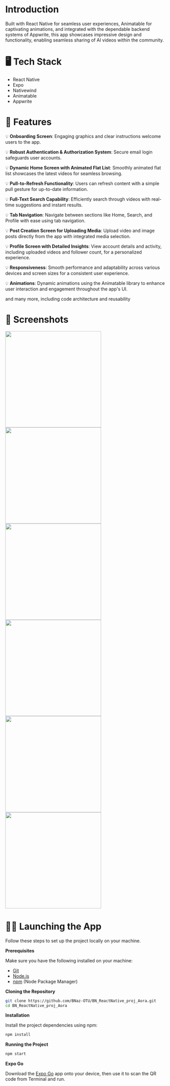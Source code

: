 # Introduction

Built with React Native for seamless user experiences, Animatable for captivating animations, and integrated with the dependable backend systems of Appwrite, 
this app showcases impressive design and functionality, enabling seamless sharing of AI videos within the community.

# 🖥️ Tech Stack

- React Native
- Expo
- Nativewind
- Animatable
- Appwrite

# 💎 Features

💡 **Onboarding Screen**: Engaging graphics and clear instructions welcome users to the app.

💡 **Robust Authentication & Authorization System**: Secure email login safeguards user accounts.

💡 **Dynamic Home Screen with Animated Flat List**: Smoothly animated flat list showcases the latest videos for seamless browsing.

💡 **Pull-to-Refresh Functionality**: Users can refresh content with a simple pull gesture for up-to-date information.

💡 **Full-Text Search Capability**: Efficiently search through videos with real-time suggestions and instant results.

💡 **Tab Navigation**: Navigate between sections like Home, Search, and Profile with ease using tab navigation.

💡 **Post Creation Screen for Uploading Media**: Upload video and image posts directly from the app with integrated media selection.

💡 **Profile Screen with Detailed Insights**: View account details and activity, including uploaded videos and follower count, for a personalized experience.

💡 **Responsiveness**: Smooth performance and adaptability across various devices and screen sizes for a consistent user experience.

💡 **Animations**: Dynamic animations using the Animatable library to enhance user interaction and engagement throughout the app's UI.

and many more, including code architecture and reusability 

# 📸 Screenshots
<img src="https://github.com/user-attachments/assets/f736555a-ee5a-4a77-afa3-47f68bc2e633" data-canonical-src="IMG_1082" width="300" /> 
<img src="https://github.com/user-attachments/assets/b042d8db-5b76-4445-8bb3-9a19bb7dfcf9" data-canonical-src="IMG_1083" width="300" /> 
<img src="https://github.com/user-attachments/assets/68f37a58-80c5-41c2-b1f4-6718cdf6d6a1" data-canonical-src="IMG_1084" width="300" /> <br>
<img src="https://github.com/user-attachments/assets/06d063bf-f39a-45e9-950f-95dccb7f3056" data-canonical-src="IMG_1085" width="300" />
<img src="https://github.com/user-attachments/assets/f42a3ab4-c03e-4c7c-a989-fb44696781bf" data-canonical-src="IMG_1086" width="300" />
<img src="https://github.com/user-attachments/assets/e8ce5970-e7f7-4202-ac21-4cc5ca9f7694" data-canonical-src="IMG_1087" width="300" />


# 👍🏽 Launching the App

Follow these steps to set up the project locally on your machine.

**Prerequisites**

Make sure you have the following installed on your machine:

- [Git](https://git-scm.com/)
- [Node.js](https://nodejs.org/en)
- [npm](https://www.npmjs.com/) (Node Package Manager)

**Cloning the Repository**

```bash
git clone https://github.com/BNaz-OTU/BN_ReactNative_proj_Aora.git
cd BN_ReactNative_proj_Aora
```
**Installation**

Install the project dependencies using npm:

```bash
npm install
```

**Running the Project**

```bash
npm start
```

**Expo Go**

Download the [Expo Go](https://expo.dev/go) app onto your device, then use it to scan the QR code from Terminal and run.


